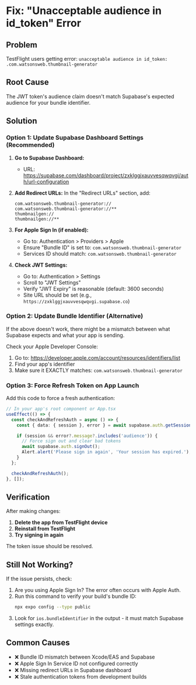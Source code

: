 # Fix: "Unacceptable audience in id_token" Error

## Problem
TestFlight users getting error: `unacceptable audience in id_token: .com.watsonsweb.thumbnail-generator`

## Root Cause
The JWT token's audience claim doesn't match Supabase's expected audience for your bundle identifier.

## Solution

### Option 1: Update Supabase Dashboard Settings (Recommended)

1. **Go to Supabase Dashboard:**
   - URL: https://supabase.com/dashboard/project/zxklggjxauvvesqwqvgi/auth/url-configuration

2. **Add Redirect URLs:**
   In the "Redirect URLs" section, add:
   ```
   com.watsonsweb.thumbnail-generator://
   com.watsonsweb.thumbnail-generator://**
   thumbnailgen://
   thumbnailgen://**
   ```

3. **For Apple Sign In (if enabled):**
   - Go to: Authentication > Providers > Apple
   - Ensure "Bundle ID" is set to: `com.watsonsweb.thumbnail-generator`
   - Services ID should match: `com.watsonsweb.thumbnail-generator`

4. **Check JWT Settings:**
   - Go to: Authentication > Settings
   - Scroll to "JWT Settings"
   - Verify "JWT Expiry" is reasonable (default: 3600 seconds)
   - Site URL should be set (e.g., `https://zxklggjxauvvesqwqvgi.supabase.co`)

### Option 2: Update Bundle Identifier (Alternative)

If the above doesn't work, there might be a mismatch between what Supabase expects and what your app is sending.

Check your Apple Developer Console:
1. Go to: https://developer.apple.com/account/resources/identifiers/list
2. Find your app's identifier
3. Make sure it EXACTLY matches: `com.watsonsweb.thumbnail-generator`

### Option 3: Force Refresh Token on App Launch

Add this code to force a fresh authentication:

```typescript
// In your app's root component or App.tsx
useEffect(() => {
  const checkAndRefreshAuth = async () => {
    const { data: { session }, error } = await supabase.auth.getSession();

    if (session && error?.message?.includes('audience')) {
      // Force sign out and clear bad tokens
      await supabase.auth.signOut();
      Alert.alert('Please sign in again', 'Your session has expired.');
    }
  };

  checkAndRefreshAuth();
}, []);
```

## Verification

After making changes:

1. **Delete the app from TestFlight device**
2. **Reinstall from TestFlight**
3. **Try signing in again**

The token issue should be resolved.

## Still Not Working?

If the issue persists, check:
1. Are you using Apple Sign In? The error often occurs with Apple Auth.
2. Run this command to verify your build's bundle ID:
   ```bash
   npx expo config --type public
   ```
3. Look for `ios.bundleIdentifier` in the output - it must match Supabase settings exactly.

## Common Causes

- ❌ Bundle ID mismatch between Xcode/EAS and Supabase
- ❌ Apple Sign In Service ID not configured correctly
- ❌ Missing redirect URLs in Supabase dashboard
- ❌ Stale authentication tokens from development builds
